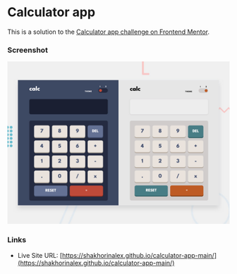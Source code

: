 # Calculator app

This is a solution to the [Calculator app challenge on Frontend Mentor](https://www.frontendmentor.io/challenges/calculator-app-9lteq5N29).

### Screenshot

![](./screenshot.jpg)

### Links

- Live Site URL: [https://shakhorinalex.github.io/calculator-app-main/](https://shakhorinalex.github.io/calculator-app-main/)
